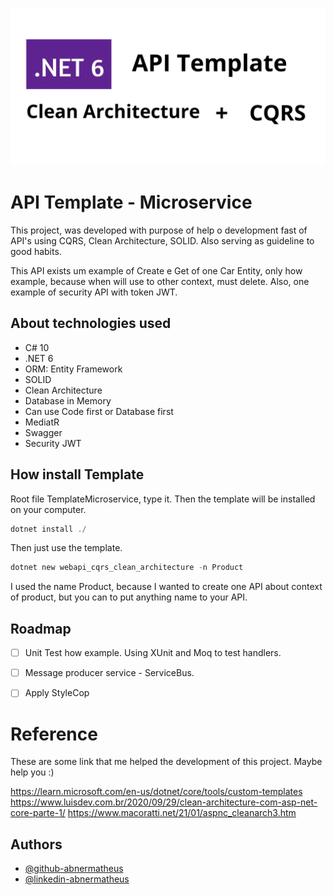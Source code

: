 
![Logo](./logo_project.png)


# API Template - Microservice

This project, was developed with purpose of help o development fast of API's using CQRS, Clean Architecture, SOLID. Also serving as guideline to good habits.

This API exists um example of Create e Get of one Car Entity, only how example, because when will use to other context, must delete. Also, one example of security API with token JWT.

## About technologies used

- C# 10
- .NET 6
- ORM: Entity Framework
- SOLID
- Clean Architecture
- Database in Memory
- Can use Code first or Database first
- MediatR
- Swagger
- Security JWT

## How install Template 

Root file TemplateMicroservice, type it. Then the template will be installed on your computer.
```powershell
dotnet install ./
```
Then just use the template.

```powershell
dotnet new webapi_cqrs_clean_architecture -n Product 
```
I used the name Product, because I wanted to create one API about context of product, but you can to put anything name to your API.


## Roadmap

  - [ ]  Unit Test how example. Using XUnit and Moq to test handlers.
  - [ ]  Message producer service - ServiceBus.
  - [ ]  Apply StyleCop


# Reference

These are some link that me helped the development of this project. Maybe help you :)

https://learn.microsoft.com/en-us/dotnet/core/tools/custom-templates
https://www.luisdev.com.br/2020/09/29/clean-architecture-com-asp-net-core-parte-1/
https://www.macoratti.net/21/01/aspnc_cleanarch3.htm



## Authors

- [@github-abnermatheus](https://www.github.com/abnermatheus)
- [@linkedin-abnermatheus](https://www.linkedin.com/in/abnermatheus) 

